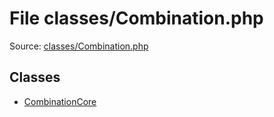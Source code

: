 File classes/Combination.php
=========

Source: [classes/Combination.php](https://github.com/PrestaShop/PrestaShop/blob/1.6.0.4/classes/Combination.php)


Classes
-------

* [CombinationCore](class.CombinationCore.md)

